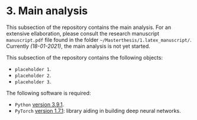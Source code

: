 # 3. Main analysis
This subsection of the repository contains the main analysis. For an extensive ellaboration, please consult the research manuscript `manuscript.pdf` file found in the folder `~/Masterthesis/1.latex_manuscript/`. Currently *(18-01-2021)*, the main analysis is not yet started.

This subsection of the repository contains the following objects: 
* `placeholder 1`.
* `placeholder 2`.
* `placeholder 3`.

The following software is required:  
* `Python` [version 3.9.1](https://www.python.org/).
* `PyTorch` [version 1.7.1](https://pytorch.org/): library aiding in building deep neural networks.
